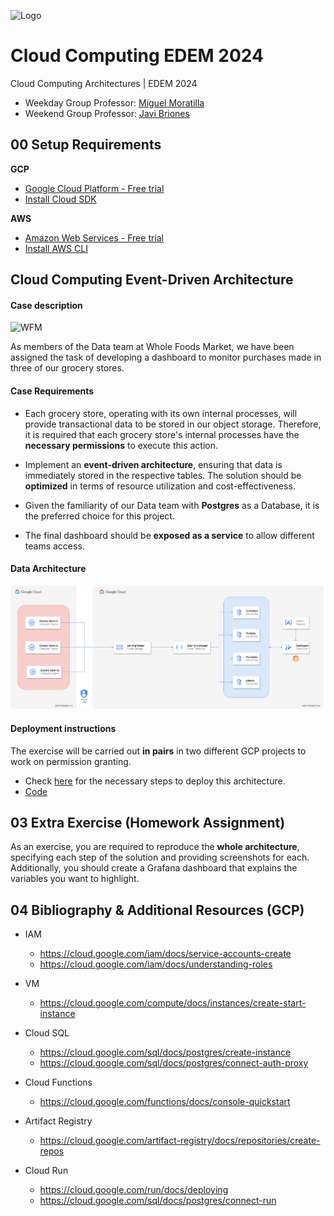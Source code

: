 ![Logo](https://n3m5z7t4.rocketcdn.me/wp-content/plugins/edem-shortcodes/public/img/logo-Edem.png)

# Cloud Computing EDEM 2024 
Cloud Computing Architectures | EDEM 2024

- Weekday Group Professor: [Miguel Moratilla](https://github.com/mimove)
- Weekend Group Professor: [Javi Briones](https://github.com/jabrio)

## **00** Setup Requirements

**GCP**
- [Google Cloud Platform - Free trial](https://console.cloud.google.com/freetrial)
- [Install Cloud SDK](https://cloud.google.com/sdk/docs/install)

**AWS**
- [Amazon Web Services - Free trial](https://aws.amazon.com/free)
- [Install AWS CLI](https://aws.amazon.com/cli)
  
## Cloud Computing Event-Driven Architecture

#### Case description

<img src="https://upload.wikimedia.org/wikipedia/commons/a/a2/Whole_Foods_Market_201x_logo.svg" alt="WFM" width="120" height="120"/>

As members of the Data team at Whole Foods Market, we have been assigned the task of developing a dashboard to monitor purchases made in three of our grocery stores.

#### Case Requirements

- Each grocery store, operating with its own internal processes, will provide transactional data to be stored in our object storage. Therefore, it is required that each grocery store's internal processes have the **necessary permissions** to execute this action.

- Implement an **event-driven architecture**, ensuring that data is immediately stored in the respective tables. The solution should be **optimized** in terms of resource utilization and cost-effectiveness.

- Given the familiarity of our Data team with **Postgres** as a Database, it is the preferred choice for this project.

- The final dashboard should be **exposed as a service** to allow different teams access.

#### Data Architecture
<img src=".images/demo_architecture.png" width="1000"/>

#### Deployment instructions
The exercise will be carried out **in pairs** in two different GCP projects to work on permission granting.

- Check [here](https://github.com/jabrio/Cloud_Computing_EDEM_2024/blob/main/README.md) for the necessary steps to deploy this architecture.
- [Code](https://github.com/jabrio/Cloud_Computing_EDEM_2024/tree/main/01_Code/02_Event_Driven_Architecture)

## **03** Extra Exercise (Homework Assignment)

As an exercise, you are required to reproduce the **whole architecture**, specifying each step of the solution and providing screenshots for each. Additionally, you should create a Grafana dashboard that explains the variables you want to highlight.

## **04** Bibliography & Additional Resources (GCP)

- IAM
    - https://cloud.google.com/iam/docs/service-accounts-create
    - https://cloud.google.com/iam/docs/understanding-roles

- VM
    - https://cloud.google.com/compute/docs/instances/create-start-instance 

- Cloud SQL
    - https://cloud.google.com/sql/docs/postgres/create-instance
    - https://cloud.google.com/sql/docs/postgres/connect-auth-proxy

- Cloud Functions
    - https://cloud.google.com/functions/docs/console-quickstart

- Artifact Registry
    - https://cloud.google.com/artifact-registry/docs/repositories/create-repos

- Cloud Run
    - https://cloud.google.com/run/docs/deploying
    - https://cloud.google.com/sql/docs/postgres/connect-run

